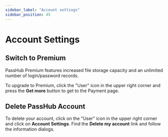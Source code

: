 ```yaml
---
sidebar_label: "Account settings"
sidebar_position: 45
---
```


# Account Settings

## Switch to Premium

PassHub Premium features increased file storage capacity and an unlimited number of login/password records.

To upgrade to Premium, click the "User" icon in the upper right corner and press the **Get more** button to get to the Payment page.

## Delete PassHub Account

To delete your account, click on the "User" icon in the upper right corner and click on **Account Settings**. Find the **Delete my account** link and follow the information dialogs.
